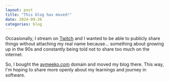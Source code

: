 ```yaml
---
layout: post
title: "This blog has moved!"
date: 2024-09-26
categories: blog
---
```


Occasionally, I stream on [Twitch](https://twitch.tv/AyMeeko) and I wanted to be able to publicly share
things without attaching my real name because... something about growing up in the 90s and constantly
being told not to share too much on the internet.

So, I bought the [aymeeko.com](https://aymeeko.com) domain and moved my blog there. This way, I'm
hoping to share more openly about my learnings and journey in software.
